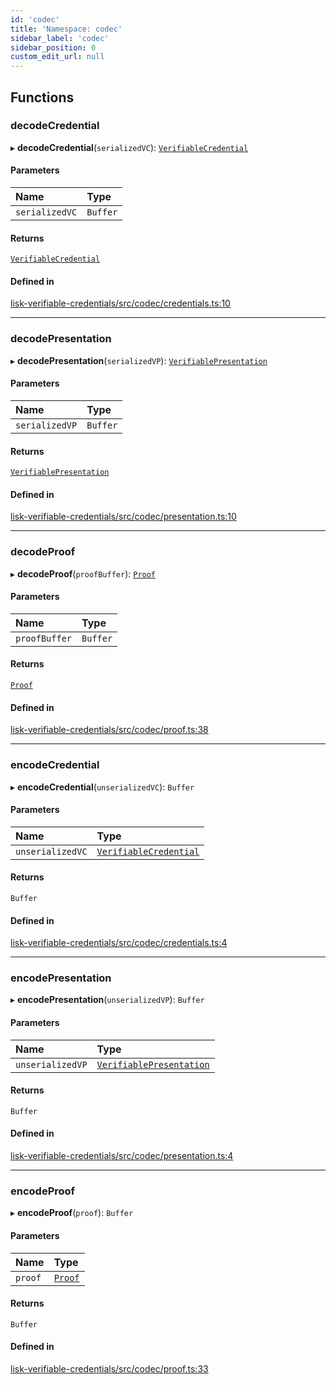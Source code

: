 ```yaml
---
id: 'codec'
title: 'Namespace: codec'
sidebar_label: 'codec'
sidebar_position: 0
custom_edit_url: null
---
```


## Functions

### decodeCredential

▸ **decodeCredential**(`serializedVC`): [`VerifiableCredential`](../modules.md#verifiablecredential)

#### Parameters

| Name           | Type     |
| :------------- | :------- |
| `serializedVC` | `Buffer` |

#### Returns

[`VerifiableCredential`](../modules.md#verifiablecredential)

#### Defined in

[lisk-verifiable-credentials/src/codec/credentials.ts:10](https://github.com/aldhosutra/lisk-did/blob/2b84b93/packages/lisk-verifiable-credentials/src/codec/credentials.ts#L10)

---

### decodePresentation

▸ **decodePresentation**(`serializedVP`): [`VerifiablePresentation`](../modules.md#verifiablepresentation)

#### Parameters

| Name           | Type     |
| :------------- | :------- |
| `serializedVP` | `Buffer` |

#### Returns

[`VerifiablePresentation`](../modules.md#verifiablepresentation)

#### Defined in

[lisk-verifiable-credentials/src/codec/presentation.ts:10](https://github.com/aldhosutra/lisk-did/blob/2b84b93/packages/lisk-verifiable-credentials/src/codec/presentation.ts#L10)

---

### decodeProof

▸ **decodeProof**(`proofBuffer`): [`Proof`](../interfaces/Proof.md)

#### Parameters

| Name          | Type     |
| :------------ | :------- |
| `proofBuffer` | `Buffer` |

#### Returns

[`Proof`](../interfaces/Proof.md)

#### Defined in

[lisk-verifiable-credentials/src/codec/proof.ts:38](https://github.com/aldhosutra/lisk-did/blob/2b84b93/packages/lisk-verifiable-credentials/src/codec/proof.ts#L38)

---

### encodeCredential

▸ **encodeCredential**(`unserializedVC`): `Buffer`

#### Parameters

| Name             | Type                                                         |
| :--------------- | :----------------------------------------------------------- |
| `unserializedVC` | [`VerifiableCredential`](../modules.md#verifiablecredential) |

#### Returns

`Buffer`

#### Defined in

[lisk-verifiable-credentials/src/codec/credentials.ts:4](https://github.com/aldhosutra/lisk-did/blob/2b84b93/packages/lisk-verifiable-credentials/src/codec/credentials.ts#L4)

---

### encodePresentation

▸ **encodePresentation**(`unserializedVP`): `Buffer`

#### Parameters

| Name             | Type                                                             |
| :--------------- | :--------------------------------------------------------------- |
| `unserializedVP` | [`VerifiablePresentation`](../modules.md#verifiablepresentation) |

#### Returns

`Buffer`

#### Defined in

[lisk-verifiable-credentials/src/codec/presentation.ts:4](https://github.com/aldhosutra/lisk-did/blob/2b84b93/packages/lisk-verifiable-credentials/src/codec/presentation.ts#L4)

---

### encodeProof

▸ **encodeProof**(`proof`): `Buffer`

#### Parameters

| Name    | Type                              |
| :------ | :-------------------------------- |
| `proof` | [`Proof`](../interfaces/Proof.md) |

#### Returns

`Buffer`

#### Defined in

[lisk-verifiable-credentials/src/codec/proof.ts:33](https://github.com/aldhosutra/lisk-did/blob/2b84b93/packages/lisk-verifiable-credentials/src/codec/proof.ts#L33)

